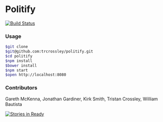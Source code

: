 # Politify     
[![Build Status](https://travis-ci.org/Willibaur/politify.svg?branch=master)](https://travis-ci.org/Willibaur/politify)


### Usage

```sh
$git clone
$git@github.com:trcrossley/politify.git  
$cd politify  
$npm install  
$bower install  
$npm start  
$open http://localhost:8080
```

### Contributors
Gareth McKenna, Jonathan Gardiner, Kirk Smith, Tristan Crossley, William Bautista

[![Stories in Ready](https://badge.waffle.io/trcrossley/politify.png?label=ready&title=Ready)](https://waffle.io/trcrossley/politify)
